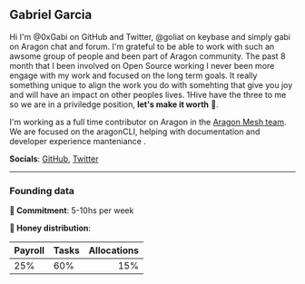 ## Gabriel Garcia

Hi I'm @0xGabi on GitHub and Twitter, @goliat on keybase and simply gabi on Aragon chat and forum. I'm grateful to be able to work with such an awsome group of people and been part of Aragon community. The past 8 month that I been involved on Open Source working I never been more engage with my work and focused on the long term goals. It really something unique to align the work you do with somehting that give you joy and will have an impact on other peoples lives. 1Hive have the three to me so we are in a priviledge position, **let's make it worth** 💪.

I'm working as a full time contributor on Aragon in the [Aragon Mesh team](https://github.com/AragonMesh). We are focused on the aragonCLI, helping with documentation and developer experience manteniance .

**Socials**: [GitHub](https://github.com/0xGabi), [Twitter](https://twitter.com/0xGabi)

---

### Founding data

**🐝 Commitment**: 5-10hs per week

**🍯 Honey distribution**:

| Payroll | Tasks | Allocations |
| :------ | :---- | ----------: |
| 25%     | 60%   |         15% |

